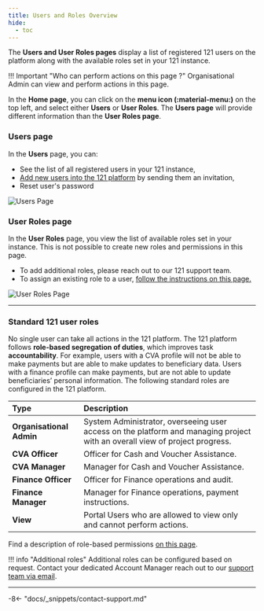 ```yaml
---
title: Users and Roles Overview
hide:
  - toc
---
```


The **Users and User Roles pages**  display a list of registered 121 users on the platform along with the available roles set in your 121 instance.

!!! Important "Who can perform actions on this page ?"
    Organisational Admin can view and perform actions in this page.

In the **Home page**, you can click on the **menu icon (:material-menu:)** on the top left, and select either **Users** or **User Roles**. The **Users page** will provide different information than the **User Roles page**.

### Users page

In the **Users** page, you can:

- See the list of all registered users in your 121 instance,
- [Add new users into the 121 platform](../users/add-users.md) by sending them an invitation,
- Reset user's password

![Users Page](../assets/img/AddUser.png)

### User Roles page

In the **User Roles** page, you view the list of available roles set in your instance. This is not possible to create new roles and permissions in this page.

- To add additional roles, please reach out to our 121 support team.
- To assign an existing role to a user, [follow the instructions on this page.](../team/add-team-members.md)

![User Roles Page](../assets/img/UserRolesPage.png)

---

### Standard 121 user roles

No single user can take all actions in the 121 platform. The 121 platform follows **role-based segregation of duties**, which improves task **accountability**. For example, users with a CVA profile will not be able to make payments but are able to make updates to beneficiary data. Users with a finance profile can make payments, but are not able to update beneficiaries’ personal information. The following standard roles are configured in the 121 platform.

| Type                | Description                                                          |
| :------------------ | :------------------------------------------------------------------- |
| **Organisational Admin**| System Administrator, overseeing user access on the platform and managing project with an overall view of project progress.|
| **CVA Officer**     | Officer for Cash and Voucher Assistance.                              |
| **CVA Manager**     | Manager for Cash and Voucher Assistance.                              |
| **Finance Officer** | Officer for Finance operations and audit.                             |
| **Finance Manager** | Manager for Finance operations, payment instructions.                 |
| **View**            | Portal Users who are allowed to view only and cannot perform actions. |

Find a description of role-based permissions [on this page](../users/description-roles.md).

!!! info "Additional roles"
    Additional roles can be configured based on request. Contact your dedicated Account Manager reach out to our [support team via email](mailto:support@121.global).

---

-8<- "docs/_snippets/contact-support.md"
